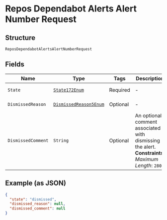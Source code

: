 
# Repos Dependabot Alerts Alert Number Request

## Structure

`ReposDependabotAlertsAlertNumberRequest`

## Fields

| Name | Type | Tags | Description | Getter | Setter |
|  --- | --- | --- | --- | --- | --- |
| `State` | [`State172Enum`](../../doc/models/state-172-enum.md) | Required | - | State172Enum getState() | setState(State172Enum state) |
| `DismissedReason` | [`DismissedReason5Enum`](../../doc/models/dismissed-reason-5-enum.md) | Optional | - | DismissedReason5Enum getDismissedReason() | setDismissedReason(DismissedReason5Enum dismissedReason) |
| `DismissedComment` | `String` | Optional | An optional comment associated with dismissing the alert.<br>**Constraints**: *Maximum Length*: `280` | String getDismissedComment() | setDismissedComment(String dismissedComment) |

## Example (as JSON)

```json
{
  "state": "dismissed",
  "dismissed_reason": null,
  "dismissed_comment": null
}
```

